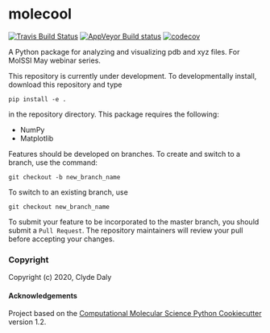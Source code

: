 molecool
==============================
[//]: # (Badges)
[![Travis Build Status](https://travis-ci.com/REPLACE_WITH_OWNER_ACCOUNT/molecool.svg?branch=master)](https://travis-ci.com/REPLACE_WITH_OWNER_ACCOUNT/molecool)
[![AppVeyor Build status](https://ci.appveyor.com/api/projects/status/REPLACE_WITH_APPVEYOR_LINK/branch/master?svg=true)](https://ci.appveyor.com/project/REPLACE_WITH_OWNER_ACCOUNT/molecool/branch/master)
[![codecov](https://codecov.io/gh/REPLACE_WITH_OWNER_ACCOUNT/molecool/branch/master/graph/badge.svg)](https://codecov.io/gh/REPLACE_WITH_OWNER_ACCOUNT/molecool/branch/master)

A Python package for analyzing and visualizing pdb and xyz files. For MolSSI May webinar series.

This repository is currently under development. To developmentally install,
download this repository and type

`pip install -e .`

in the repository directory. This package requires the following:

- NumPy
- Matplotlib

Features should be developed on branches. To create and switch to a branch, use the command:

`git checkout -b new_branch_name`

To switch to an existing branch, use

`git checkout new_branch_name`

To submit your feature to be incorporated to the master branch, you should submit a `Pull Request`. The repository maintainers will review your pull before accepting your changes.
### Copyright

Copyright (c) 2020, Clyde Daly

#### Acknowledgements

Project based on the
[Computational Molecular Science Python Cookiecutter](https://github.com/molssi/cookiecutter-cms) version 1.2.
